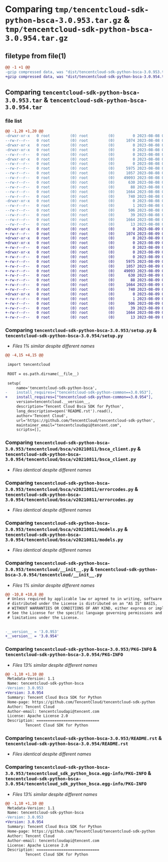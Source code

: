 # Comparing `tmp/tencentcloud-sdk-python-bsca-3.0.953.tar.gz` & `tmp/tencentcloud-sdk-python-bsca-3.0.954.tar.gz`

## filetype from file(1)

```diff
@@ -1 +1 @@
-gzip compressed data, was "dist/tencentcloud-sdk-python-bsca-3.0.953.tar", last modified: Tue Aug  8 00:19:20 2023, max compression
+gzip compressed data, was "dist/tencentcloud-sdk-python-bsca-3.0.954.tar", last modified: Wed Aug  9 00:19:23 2023, max compression
```

## Comparing `tencentcloud-sdk-python-bsca-3.0.953.tar` & `tencentcloud-sdk-python-bsca-3.0.954.tar`

### file list

```diff
@@ -1,20 +1,20 @@
-drwxr-xr-x   0 root         (0) root         (0)        0 2023-08-08 00:19:20.000000 tencentcloud-sdk-python-bsca-3.0.953/
--rw-r--r--   0 root         (0) root         (0)     1074 2023-08-08 00:19:20.000000 tencentcloud-sdk-python-bsca-3.0.953/setup.py
-drwxr-xr-x   0 root         (0) root         (0)        0 2023-08-08 00:19:20.000000 tencentcloud-sdk-python-bsca-3.0.953/tencentcloud/
-drwxr-xr-x   0 root         (0) root         (0)        0 2023-08-08 00:19:20.000000 tencentcloud-sdk-python-bsca-3.0.953/tencentcloud/bsca/
--rw-r--r--   0 root         (0) root         (0)        0 2023-08-08 00:19:20.000000 tencentcloud-sdk-python-bsca-3.0.953/tencentcloud/bsca/__init__.py
-drwxr-xr-x   0 root         (0) root         (0)        0 2023-08-08 00:19:20.000000 tencentcloud-sdk-python-bsca-3.0.953/tencentcloud/bsca/v20210811/
--rw-r--r--   0 root         (0) root         (0)        0 2023-08-08 00:19:20.000000 tencentcloud-sdk-python-bsca-3.0.953/tencentcloud/bsca/v20210811/__init__.py
--rw-r--r--   0 root         (0) root         (0)     5975 2023-08-08 00:19:20.000000 tencentcloud-sdk-python-bsca-3.0.953/tencentcloud/bsca/v20210811/bsca_client.py
--rw-r--r--   0 root         (0) root         (0)     1057 2023-08-08 00:19:20.000000 tencentcloud-sdk-python-bsca-3.0.953/tencentcloud/bsca/v20210811/errorcodes.py
--rw-r--r--   0 root         (0) root         (0)    49093 2023-08-08 00:19:20.000000 tencentcloud-sdk-python-bsca-3.0.953/tencentcloud/bsca/v20210811/models.py
--rw-r--r--   0 root         (0) root         (0)      630 2023-08-08 00:19:20.000000 tencentcloud-sdk-python-bsca-3.0.953/tencentcloud/__init__.py
--rw-r--r--   0 root         (0) root         (0)       88 2023-08-08 00:19:20.000000 tencentcloud-sdk-python-bsca-3.0.953/setup.cfg
--rw-r--r--   0 root         (0) root         (0)     1664 2023-08-08 00:19:20.000000 tencentcloud-sdk-python-bsca-3.0.953/PKG-INFO
--rw-r--r--   0 root         (0) root         (0)      740 2023-08-08 00:19:20.000000 tencentcloud-sdk-python-bsca-3.0.953/README.rst
-drwxr-xr-x   0 root         (0) root         (0)        0 2023-08-08 00:19:20.000000 tencentcloud-sdk-python-bsca-3.0.953/tencentcloud_sdk_python_bsca.egg-info/
--rw-r--r--   0 root         (0) root         (0)        1 2023-08-08 00:19:20.000000 tencentcloud-sdk-python-bsca-3.0.953/tencentcloud_sdk_python_bsca.egg-info/dependency_links.txt
--rw-r--r--   0 root         (0) root         (0)      506 2023-08-08 00:19:20.000000 tencentcloud-sdk-python-bsca-3.0.953/tencentcloud_sdk_python_bsca.egg-info/SOURCES.txt
--rw-r--r--   0 root         (0) root         (0)       39 2023-08-08 00:19:20.000000 tencentcloud-sdk-python-bsca-3.0.953/tencentcloud_sdk_python_bsca.egg-info/requires.txt
--rw-r--r--   0 root         (0) root         (0)     1664 2023-08-08 00:19:20.000000 tencentcloud-sdk-python-bsca-3.0.953/tencentcloud_sdk_python_bsca.egg-info/PKG-INFO
--rw-r--r--   0 root         (0) root         (0)       13 2023-08-08 00:19:20.000000 tencentcloud-sdk-python-bsca-3.0.953/tencentcloud_sdk_python_bsca.egg-info/top_level.txt
+drwxr-xr-x   0 root         (0) root         (0)        0 2023-08-09 00:19:23.000000 tencentcloud-sdk-python-bsca-3.0.954/
+-rw-r--r--   0 root         (0) root         (0)     1074 2023-08-09 00:19:23.000000 tencentcloud-sdk-python-bsca-3.0.954/setup.py
+drwxr-xr-x   0 root         (0) root         (0)        0 2023-08-09 00:19:23.000000 tencentcloud-sdk-python-bsca-3.0.954/tencentcloud/
+drwxr-xr-x   0 root         (0) root         (0)        0 2023-08-09 00:19:23.000000 tencentcloud-sdk-python-bsca-3.0.954/tencentcloud/bsca/
+-rw-r--r--   0 root         (0) root         (0)        0 2023-08-09 00:19:23.000000 tencentcloud-sdk-python-bsca-3.0.954/tencentcloud/bsca/__init__.py
+drwxr-xr-x   0 root         (0) root         (0)        0 2023-08-09 00:19:23.000000 tencentcloud-sdk-python-bsca-3.0.954/tencentcloud/bsca/v20210811/
+-rw-r--r--   0 root         (0) root         (0)        0 2023-08-09 00:19:23.000000 tencentcloud-sdk-python-bsca-3.0.954/tencentcloud/bsca/v20210811/__init__.py
+-rw-r--r--   0 root         (0) root         (0)     5975 2023-08-09 00:19:23.000000 tencentcloud-sdk-python-bsca-3.0.954/tencentcloud/bsca/v20210811/bsca_client.py
+-rw-r--r--   0 root         (0) root         (0)     1057 2023-08-09 00:19:23.000000 tencentcloud-sdk-python-bsca-3.0.954/tencentcloud/bsca/v20210811/errorcodes.py
+-rw-r--r--   0 root         (0) root         (0)    49093 2023-08-09 00:19:23.000000 tencentcloud-sdk-python-bsca-3.0.954/tencentcloud/bsca/v20210811/models.py
+-rw-r--r--   0 root         (0) root         (0)      630 2023-08-09 00:19:23.000000 tencentcloud-sdk-python-bsca-3.0.954/tencentcloud/__init__.py
+-rw-r--r--   0 root         (0) root         (0)       88 2023-08-09 00:19:23.000000 tencentcloud-sdk-python-bsca-3.0.954/setup.cfg
+-rw-r--r--   0 root         (0) root         (0)     1664 2023-08-09 00:19:23.000000 tencentcloud-sdk-python-bsca-3.0.954/PKG-INFO
+-rw-r--r--   0 root         (0) root         (0)      740 2023-08-09 00:19:23.000000 tencentcloud-sdk-python-bsca-3.0.954/README.rst
+drwxr-xr-x   0 root         (0) root         (0)        0 2023-08-09 00:19:23.000000 tencentcloud-sdk-python-bsca-3.0.954/tencentcloud_sdk_python_bsca.egg-info/
+-rw-r--r--   0 root         (0) root         (0)        1 2023-08-09 00:19:23.000000 tencentcloud-sdk-python-bsca-3.0.954/tencentcloud_sdk_python_bsca.egg-info/dependency_links.txt
+-rw-r--r--   0 root         (0) root         (0)      506 2023-08-09 00:19:23.000000 tencentcloud-sdk-python-bsca-3.0.954/tencentcloud_sdk_python_bsca.egg-info/SOURCES.txt
+-rw-r--r--   0 root         (0) root         (0)       39 2023-08-09 00:19:23.000000 tencentcloud-sdk-python-bsca-3.0.954/tencentcloud_sdk_python_bsca.egg-info/requires.txt
+-rw-r--r--   0 root         (0) root         (0)     1664 2023-08-09 00:19:23.000000 tencentcloud-sdk-python-bsca-3.0.954/tencentcloud_sdk_python_bsca.egg-info/PKG-INFO
+-rw-r--r--   0 root         (0) root         (0)       13 2023-08-09 00:19:23.000000 tencentcloud-sdk-python-bsca-3.0.954/tencentcloud_sdk_python_bsca.egg-info/top_level.txt
```

### Comparing `tencentcloud-sdk-python-bsca-3.0.953/setup.py` & `tencentcloud-sdk-python-bsca-3.0.954/setup.py`

 * *Files 1% similar despite different names*

```diff
@@ -4,15 +4,15 @@
 
 import tencentcloud
 
 ROOT = os.path.dirname(__file__)
 
 setup(
     name='tencentcloud-sdk-python-bsca',
-    install_requires=["tencentcloud-sdk-python-common==3.0.953"],
+    install_requires=["tencentcloud-sdk-python-common==3.0.954"],
     version=tencentcloud.__version__,
     description='Tencent Cloud Bsca SDK for Python',
     long_description=open('README.rst').read(),
     author='Tencent Cloud',
     url='https://github.com/TencentCloud/tencentcloud-sdk-python',
     maintainer_email="tencentcloudapi@tencent.com",
     scripts=[],
```

### Comparing `tencentcloud-sdk-python-bsca-3.0.953/tencentcloud/bsca/v20210811/bsca_client.py` & `tencentcloud-sdk-python-bsca-3.0.954/tencentcloud/bsca/v20210811/bsca_client.py`

 * *Files identical despite different names*

### Comparing `tencentcloud-sdk-python-bsca-3.0.953/tencentcloud/bsca/v20210811/errorcodes.py` & `tencentcloud-sdk-python-bsca-3.0.954/tencentcloud/bsca/v20210811/errorcodes.py`

 * *Files identical despite different names*

### Comparing `tencentcloud-sdk-python-bsca-3.0.953/tencentcloud/bsca/v20210811/models.py` & `tencentcloud-sdk-python-bsca-3.0.954/tencentcloud/bsca/v20210811/models.py`

 * *Files identical despite different names*

### Comparing `tencentcloud-sdk-python-bsca-3.0.953/tencentcloud/__init__.py` & `tencentcloud-sdk-python-bsca-3.0.954/tencentcloud/__init__.py`

 * *Files 1% similar despite different names*

```diff
@@ -10,8 +10,8 @@
 # Unless required by applicable law or agreed to in writing, software
 # distributed under the License is distributed on an "AS IS" BASIS,
 # WITHOUT WARRANTIES OR CONDITIONS OF ANY KIND, either express or implied.
 # See the License for the specific language governing permissions and
 # limitations under the License.
 
 
-__version__ = '3.0.953'
+__version__ = '3.0.954'
```

### Comparing `tencentcloud-sdk-python-bsca-3.0.953/PKG-INFO` & `tencentcloud-sdk-python-bsca-3.0.954/PKG-INFO`

 * *Files 13% similar despite different names*

```diff
@@ -1,10 +1,10 @@
 Metadata-Version: 1.1
 Name: tencentcloud-sdk-python-bsca
-Version: 3.0.953
+Version: 3.0.954
 Summary: Tencent Cloud Bsca SDK for Python
 Home-page: https://github.com/TencentCloud/tencentcloud-sdk-python
 Author: Tencent Cloud
 Author-email: tencentcloudapi@tencent.com
 License: Apache License 2.0
 Description: ============================
         Tencent Cloud SDK for Python
```

### Comparing `tencentcloud-sdk-python-bsca-3.0.953/README.rst` & `tencentcloud-sdk-python-bsca-3.0.954/README.rst`

 * *Files identical despite different names*

### Comparing `tencentcloud-sdk-python-bsca-3.0.953/tencentcloud_sdk_python_bsca.egg-info/PKG-INFO` & `tencentcloud-sdk-python-bsca-3.0.954/tencentcloud_sdk_python_bsca.egg-info/PKG-INFO`

 * *Files 13% similar despite different names*

```diff
@@ -1,10 +1,10 @@
 Metadata-Version: 1.1
 Name: tencentcloud-sdk-python-bsca
-Version: 3.0.953
+Version: 3.0.954
 Summary: Tencent Cloud Bsca SDK for Python
 Home-page: https://github.com/TencentCloud/tencentcloud-sdk-python
 Author: Tencent Cloud
 Author-email: tencentcloudapi@tencent.com
 License: Apache License 2.0
 Description: ============================
         Tencent Cloud SDK for Python
```

